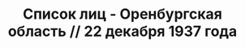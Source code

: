 ---
title: Список лиц - Оренбургская область // 22 декабря 1937 года
description: РГАСПИ, ф.17, оп.171, дело 413, лист 301
images:
- /disk/pictures/v05/17-171-413-301.jpg
- /disk/pictures/v05/17-171-413-302.jpg
- /disk/pictures/v05/17-171-413-303.jpg
- /disk/pictures/v05/17-171-413-304.jpg
- /disk/pictures/v05/17-171-413-305.jpg
- /disk/pictures/v05/17-171-413-306.jpg
---